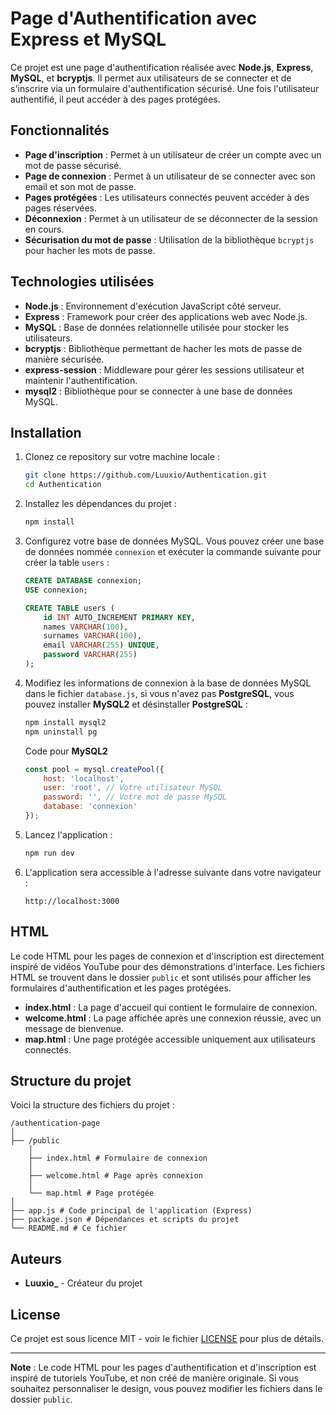 # Page d'Authentification avec Express et MySQL

Ce projet est une page d'authentification réalisée avec **Node.js**, **Express**, **MySQL**, et **bcryptjs**. Il permet aux utilisateurs de se connecter et de s'inscrire via un formulaire d'authentification sécurisé. Une fois l'utilisateur authentifié, il peut accéder à des pages protégées.

## Fonctionnalités

- **Page d'inscription** : Permet à un utilisateur de créer un compte avec un mot de passe sécurisé.
- **Page de connexion** : Permet à un utilisateur de se connecter avec son email et son mot de passe.
- **Pages protégées** : Les utilisateurs connectés peuvent accéder à des pages réservées.
- **Déconnexion** : Permet à un utilisateur de se déconnecter de la session en cours.
- **Sécurisation du mot de passe** : Utilisation de la bibliothèque `bcryptjs` pour hacher les mots de passe.

## Technologies utilisées

- **Node.js** : Environnement d'exécution JavaScript côté serveur.
- **Express** : Framework pour créer des applications web avec Node.js.
- **MySQL** : Base de données relationnelle utilisée pour stocker les utilisateurs.
- **bcryptjs** : Bibliothèque permettant de hacher les mots de passe de manière sécurisée.
- **express-session** : Middleware pour gérer les sessions utilisateur et maintenir l'authentification.
- **mysql2** : Bibliothèque pour se connecter à une base de données MySQL.

## Installation

1. Clonez ce repository sur votre machine locale :
    ```bash
    git clone https://github.com/Luuxio/Authentication.git
    cd Authentication
    ```

2. Installez les dépendances du projet :
    ```bash
    npm install
    ```

3. Configurez votre base de données MySQL. Vous pouvez créer une base de données nommée `connexion` et exécuter la commande suivante pour créer la table `users` :
    ```sql
    CREATE DATABASE connexion;
    USE connexion;

    CREATE TABLE users (
        id INT AUTO_INCREMENT PRIMARY KEY,
        names VARCHAR(100),
        surnames VARCHAR(100),
        email VARCHAR(255) UNIQUE,
        password VARCHAR(255)
    );
    ```

4. Modifiez les informations de connexion à la base de données MySQL dans le fichier `database.js`, si vous n'avez pas **PostgreSQL**, vous pouvez installer **MySQL2** et désinstaller **PostgreSQL** :
    ```bash
    npm install mysql2
    npm uninstall pg
    ```

    Code pour **MySQL2**
    ```js
    const pool = mysql.createPool({
        host: 'localhost',
        user: 'root', // Votre utilisateur MySQL
        password: '', // Votre mot de passe MySQL
        database: 'connexion'
    });
    ```

5. Lancez l'application :
    ```bash
    npm run dev
    ```

6. L'application sera accessible à l'adresse suivante dans votre navigateur :
    ```
    http://localhost:3000
    ```

## HTML

Le code HTML pour les pages de connexion et d'inscription est directement inspiré de vidéos YouTube pour des démonstrations d'interface. Les fichiers HTML se trouvent dans le dossier `public` et sont utilisés pour afficher les formulaires d'authentification et les pages protégées.

- **index.html** : La page d'accueil qui contient le formulaire de connexion.
- **welcome.html** : La page affichée après une connexion réussie, avec un message de bienvenue.
- **map.html** : Une page protégée accessible uniquement aux utilisateurs connectés.

## Structure du projet

Voici la structure des fichiers du projet :
```
/authentication-page 
│ 
├── /public 
    │ 
    ├── index.html # Formulaire de connexion 
    │ 
    ├── welcome.html # Page après connexion 
    │ 
    └── map.html # Page protégée 
│ 
├── app.js # Code principal de l'application (Express) 
├── package.json # Dépendances et scripts du projet 
└── README.md # Ce fichier
```
## Auteurs

- **Luuxio_** - Créateur du projet

## License

Ce projet est sous licence MIT - voir le fichier [LICENSE](LICENSE) pour plus de détails.

---

**Note** : Le code HTML pour les pages d'authentification et d'inscription est inspiré de tutoriels YouTube, et non créé de manière originale. Si vous souhaitez personnaliser le design, vous pouvez modifier les fichiers dans le dossier `public`.
